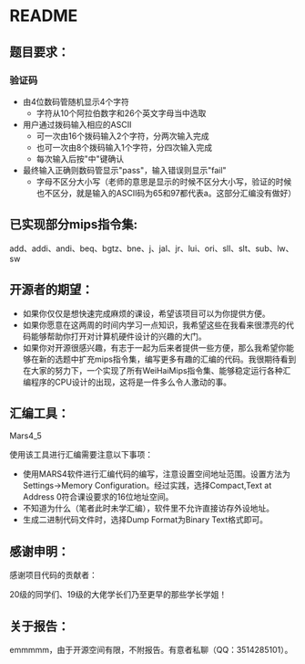 # README

## 题目要求：

### 验证码

- 由4位数码管随机显示4个字符
  - 字符从10个阿拉伯数字和26个英文字母当中选取
- 用户通过拨码输入相应的ASCII
  - 可一次由16个拨码输入2个字符，分两次输入完成
  - 也可一次由8个拨码输入1个字符，分四次输入完成
  - 每次输入后按"中"键确认
- 最终输入正确则数码管显示"pass"，输入错误则显示"fail"
  - 字母不区分大小写（老师的意思是显示的时候不区分大小写，验证的时候也不区分，就是输入的ASCII码为65和97都代表a。这部分汇编没有做好）

## 已实现部分mips指令集:

add、addi、andi、beq、bgtz、bne、j、jal、jr、lui、ori、sll、slt、sub、lw、sw

## 开源者的期望：

- 如果你仅仅是想快速完成麻烦的课设，希望该项目可以为你提供方便。
- 如果你愿意在这两周的时间内学习一点知识，我希望这些在我看来很漂亮的代码能够帮助你打开对计算机硬件设计的兴趣的大门。
- 如果你对开源很感兴趣，有志于一起为后来者提供一些方便，那么我希望你能够在新的选题中扩充mips指令集，编写更多有趣的汇编的代码。我很期待看到在大家的努力下，一个实现了所有WeiHaiMips指令集、能够稳定运行各种汇编程序的CPU设计的出现，这将是一件多么令人激动的事。

## 汇编工具：

Mars4_5

使用该工具进行汇编需要注意以下事项：

- 使用MARS4软件进行汇编代码的编写，注意设置空间地址范围。设置方法为Settings->Memory Configuration。经过实践，选择Compact,Text at Address 0符合课设要求的16位地址空间。
- 不知道为什么（笔者此时未学汇编），软件里不允许直接访存外设地址。
- 生成二进制代码文件时，选择Dump Format为Binary Text格式即可。

## 感谢申明：

感谢项目代码的贡献者：

20级的同学们、19级的大佬学长们乃至更早的那些学长学姐！

## 关于报告：

emmmmm，由于开源空间有限，不附报告。有意者私聊（QQ：3514285101）。